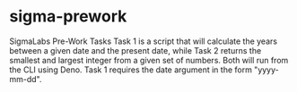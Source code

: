# sigma-prework
SigmaLabs Pre-Work Tasks
Task 1 is a script that will calculate the years between a given date and the present date,
while Task 2 returns the smallest and largest integer from a given set of numbers.
Both will run from the CLI using Deno.
Task 1 requires the date argument in the form "yyyy-mm-dd".
